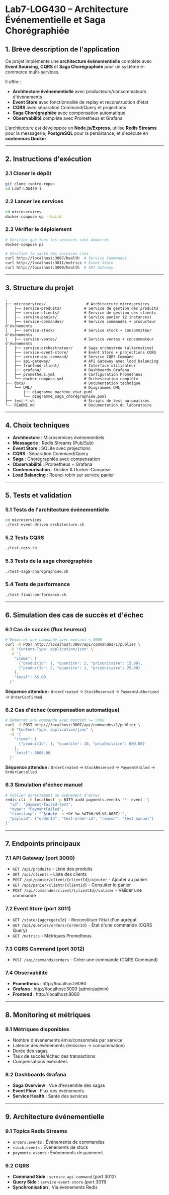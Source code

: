 # Lab7-LOG430 – Architecture Événementielle et Saga Chorégraphiée

## 1. Brève description de l'application

Ce projet implémente une **architecture événementielle** complète avec **Event Sourcing**, **CQRS** et **Saga Chorégraphiée** pour un système e-commerce multi-services.

Il offre :
- **Architecture événementielle** avec producteurs/consommateurs d'événements
- **Event Store** avec fonctionnalité de replay et reconstruction d'état
- **CQRS** avec séparation Command/Query et projections
- **Saga Chorégraphiée** avec compensation automatique
- **Observabilité** complète avec Prometheus et Grafana

L'architecture est développée en **Node.js/Express**, utilise **Redis Streams** pour la messagerie, **PostgreSQL** pour la persistance, et s'exécute en **conteneurs Docker**.

---

## 2. Instructions d'exécution

### 2.1 Cloner le dépôt
```bash
git clone <votre-repo>
cd Lab7-LOG430-1
```

### 2.2 Lancer les services
```bash
cd microservices
docker-compose up --build
```

### 2.3 Vérifier le déploiement
```bash
# Vérifier que tous les services sont démarrés
docker-compose ps

# Vérifier la santé des services clés
curl http://localhost:3007/health  # Service Commandes
curl http://localhost:3011/metrics # Event Store
curl http://localhost:3000/health  # API Gateway
```

---

## 3. Structure du projet
```plaintext
.
├── microservices/                  # Architecture microservices
│   ├── service-produits/          # Service de gestion des produits
│   ├── service-clients/           # Service de gestion des clients
│   ├── service-panier/            # Service panier (2 instances)
│   ├── service-commandes/         # Service commandes + producteur d'événements
│   ├── service-stock/             # Service stock + consommateur d'événements
│   ├── service-ventes/            # Service ventes + consommateur d'événements
│   ├── service-orchestrateur/     # Saga orchestrée (alternative)
│   ├── service-event-store/       # Event Store + projections CQRS
│   ├── service-api-command/       # Service CQRS Command
│   ├── api-gateway/               # API Gateway avec load balancing
│   ├── frontend-client/           # Interface utilisateur
│   ├── grafana/                   # Dashboards Grafana
│   ├── prometheus.yml             # Configuration Prometheus
│   └── docker-compose.yml         # Orchestration complète
├── docs/                          # Documentation technique
│   └── UML/                       # Diagrammes UML
│       ├── diagramme_machine_etat.puml
│       └── diagramme_saga_chorégraphiée.puml
├── test-*.sh                      # Scripts de test automatisés
└── README.md                      # Documentation du laboratoire
```

---

## 4. Choix techniques

- **Architecture** : Microservices événementiels
- **Messagerie** : Redis Streams (Pub/Sub)
- **Event Store** : SQLite avec projections
- **CQRS** : Séparation Command/Query
- **Saga** : Chorégraphiée avec compensation
- **Observabilité** : Prometheus + Grafana
- **Conteneurisation** : Docker & Docker-Compose
- **Load Balancing** : Round-robin sur service panier

---

## 5. Tests et validation

### 5.1 Tests de l'architecture événementielle
```bash
cd microservices
./test-event-driven-architecture.sh
```

### 5.2 Tests CQRS
```bash
./test-cqrs.sh
```

### 5.3 Tests de la saga chorégraphiée
```bash
./test-saga-choregraphiee.sh
```

### 5.4 Tests de performance
```bash
./test-final-performance.sh
```

---

## 6. Simulation des cas de succès et d'échec

### 6.1 Cas de succès (flux heureux)
```bash
# Démarrer une commande avec montant < 5000
curl -X POST http://localhost:3007/api/commandes/1/publier \
  -H "Content-Type: application/json" \
  -d '{
    "items": [
      {"produitId": 1, "quantite": 2, "prixUnitaire": 15.00},
      {"produitId": 2, "quantite": 1, "prixUnitaire": 25.00}
    ],
    "total": 55.00
  }'
```

**Séquence attendue :** `OrderCreated` → `StockReserved` → `PaymentAuthorized` → `OrderConfirmed`

### 6.2 Cas d'échec (compensation automatique)
```bash
# Démarrer une commande avec montant >= 5000
curl -X POST http://localhost:3007/api/commandes/1/publier \
  -H "Content-Type: application/json" \
  -d '{
    "items": [
      {"produitId": 1, "quantite": 10, "prixUnitaire": 600.00}
    ],
    "total": 6000.00
  }'
```

**Séquence attendue :** `OrderCreated` → `StockReserved` → `PaymentFailed` → `OrderCancelled`

### 6.3 Simulation d'échec manuel
```bash
# Publier directement un événement d'échec
redis-cli -h localhost -p 6379 xadd payments.events '*' event '{
  "id": "payment-failed-test",
  "type": "PaymentFailed",
  "timestamp": "'$(date -u +%Y-%m-%dT%H:%M:%S.000Z)'",
  "payload": {"orderId": "test-order-id", "reason": "Test manuel"}
}'
```

---

## 7. Endpoints principaux

### 7.1 API Gateway (port 3000)
- `GET /api/produits` - Liste des produits
- `GET /api/clients` - Liste des clients
- `POST /api/panier/client/{clientId}/ajouter` - Ajouter au panier
- `GET /api/panier/client/{clientId}` - Consulter le panier
- `POST /api/commandes/client/{clientId}/valider` - Valider une commande

### 7.2 Event Store (port 3011)
- `GET /state/{aggregateId}` - Reconstituer l'état d'un agrégat
- `GET /api/queries/orders/{orderId}` - État d'une commande (CQRS Query)
- `GET /metrics` - Métriques Prometheus

### 7.3 CQRS Command (port 3012)
- `POST /api/commands/orders` - Créer une commande (CQRS Command)

### 7.4 Observabilité
- **Prometheus** : http://localhost:9090
- **Grafana** : http://localhost:3009 (admin/admin)
- **Frontend** : http://localhost:8080

---

## 8. Monitoring et métriques

### 8.1 Métriques disponibles
- Nombre d'événements émis/consommés par service
- Latence des événements (émission → consommation)
- Durée des sagas
- Taux de succès/échec des transactions
- Compensations exécutées

### 8.2 Dashboards Grafana
- **Saga Overview** : Vue d'ensemble des sagas
- **Event Flow** : Flux des événements
- **Service Health** : Santé des services

---

## 9. Architecture événementielle

### 9.1 Topics Redis Streams
- `orders.events` : Événements de commandes
- `stock.events` : Événements de stock
- `payments.events` : Événements de paiement

### 9.2 CQRS
- **Command Side** : `service-api-command` (port 3012)
- **Query Side** : `service-event-store` (port 3011)
- **Synchronisation** : Via événements Redis